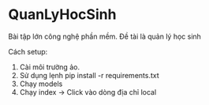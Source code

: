 # QuanLyHocSinh
Bài tập lớn công nghệ phần mềm. Đề tài là quản lý học sinh

Cách setup:
1. Cài môi trường ảo.
2. Sử dụng lẹnh pip install -r requirements.txt
3. Chạy models
4. Chạy index -> Click vào dòng địa chỉ local
